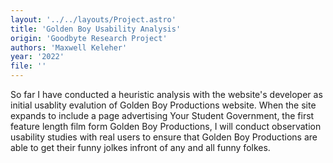 ```yaml
---
layout: '../../layouts/Project.astro'
title: 'Golden Boy Usability Analysis'
origin: 'Goodbyte Research Project'
authors: 'Maxwell Keleher'
year: '2022'
file: ''
---
```


So far I have conducted a heuristic analysis with the website's developer as initial usablity evalution of Golden Boy Productions website. When the site expands to include a page advertising Your Student Government, the first feature length film form Golden Boy Productions, I will conduct observation usability studies with real users to ensure that Golden Boy Productions are able to get their funny jolkes infront of any and all funny folkes. 